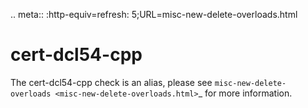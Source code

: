 .. meta:: :http-equiv=refresh: 5;URL=misc-new-delete-overloads.html

cert-dcl54-cpp
==============

The cert-dcl54-cpp check is an alias, please see
`misc-new-delete-overloads <misc-new-delete-overloads.html>`\_ for more
information.
